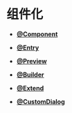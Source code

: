 # 组件化

- **[@Component](ts-component-based-component.md)**

- **[@Entry](ts-component-based-entry.md)**

- **[@Preview](ts-component-based-preview.md)**

- **[@Builder](ts-component-based-builder.md)**

- **[@Extend](ts-component-based-extend.md)**

- **[@CustomDialog](ts-component-based-customdialog.md)**

